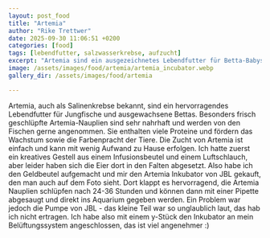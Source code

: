 ```yaml
---
layout: post_food
title: "Artemia"
author: "Rike Trettwer"
date: 2025-09-30 11:06:51 +0200
categories: [food]
tags: [lebendfutter, salzwasserkrebse, aufzucht]
excerpt: "Artemia sind ein ausgezeichnetes Lebendfutter für Betta-Babys und erwachsene Fische."
image: /assets/images/food/artemia/artemia_incubator.webp
gallery_dir: /assets/images/food/artemia

---
```













Artemia, auch als Salinenkrebse bekannt, sind ein hervorragendes Lebendfutter für Jungfische und ausgewachsene Bettas. Besonders frisch geschlüpfte Artemia-Nauplien sind sehr nahrhaft und werden von den Fischen gerne angenommen. Sie enthalten viele Proteine und fördern das Wachstum sowie die Farbenpracht der Tiere. Die Zucht von Artemia ist einfach und kann mit wenig Aufwand zu Hause erfolgen.
Ich hatte zuerst ein kreatives Gestell aus einem Infusionsbeutel und einem Luftschlauch, aber leider haben sich die Eier dort in den Falten abgesetzt. Also habe ich den Geldbeutel aufgemacht und mir den Artemia Inkubator von JBL gekauft, den man auch auf dem Foto sieht.
Dort klappt es hervorragend, die Artemia Nauplien schlüpfen nach 24-36 Stunden und können dann mit einer Pipette abgesaugt und direkt ins Aquarium gegeben werden. 
Ein Problem war jedoch die Pumpe von JBL - das kleine Teil war so unglaublich laut, das hab ich nicht ertragen. Ich habe also mit einem y-Stück den Inkubator an mein Belüftungssystem angeschlossen, das ist viel angenehmer :)
